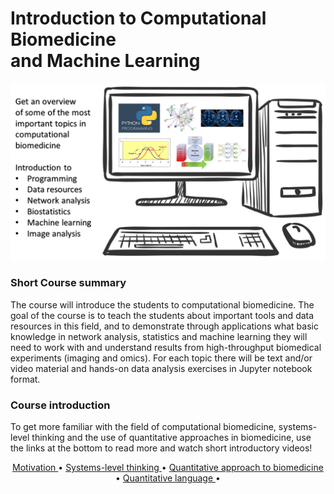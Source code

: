 # Introduction to Computational Biomedicine <br> and Machine Learning

![CBM101_overview](./assets/overview.png)


### Short Course summary  

The course will introduce the students to computational biomedicine. The goal of the course is to teach the students about important tools and data resources in this field, and to demonstrate through applications what basic knowledge in network analysis, statistics and machine learning they will need to work with and understand results from high-throughput biomedical experiments (imaging and omics). For each topic there will be text and/or video material and hands-on data analysis exercises in Jupyter notebook format.

### Course introduction

To get more familiar with the field of computational biomedicine, systems-level thinking and the use of quantitative approaches in biomedicine, use the links at the bottom to read more and watch short introductory videos!

<p align="center">
  <a href="./assets/p1.md">   Motivation    </a> •
  <a href="./assets/p2.md">   Systems-level thinking   </a> •
  <a href="./assets/p3.md">   Quantitative approach to biomedicine    </a> •
  <a href="./assets/p4.md">   Quantitative language    </a> •
</p>
